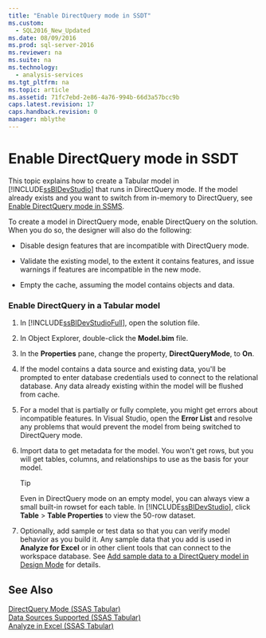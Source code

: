 ```yaml
---
title: "Enable DirectQuery mode in SSDT"
ms.custom: 
  - SQL2016_New_Updated
ms.date: 08/09/2016
ms.prod: sql-server-2016
ms.reviewer: na
ms.suite: na
ms.technology: 
  - analysis-services
ms.tgt_pltfrm: na
ms.topic: article
ms.assetid: 71fc7ebd-2e86-4a76-994b-66d3a57bcc9b
caps.latest.revision: 17
caps.handback.revision: 0
manager: mblythe
---
```

# Enable DirectQuery mode in SSDT
This topic explains how to create a Tabular model in [!INCLUDE[ssBIDevStudio](../../Topics/TopicNameContainA/tokens/ssBIDevStudio_md.md)] that runs in DirectQuery mode.  If the model already exists and you want to switch from in-memory to DirectQuery, see [Enable DirectQuery mode in SSMS](../../Topics/TopicNameNotContainA/Enable-DirectQuery-mode-in-SSMS.md).  
  
 To create a model in DirectQuery mode, enable DirectQuery on the solution. When you do so, the designer will also do the following:  
  
-   Disable design features that are incompatible with DirectQuery mode.  
  
-   Validate the existing model, to the extent it contains features, and issue warnings if features are incompatible in the new mode.  
  
-   Empty the cache, assuming the model contains objects and data.  
  
### Enable DirectQuery in a Tabular model  
  
1.  In [!INCLUDE[ssBIDevStudioFull](../../Topics/TopicNameContainA/tokens/ssBIDevStudioFull_md.md)], open the solution file.  
  
2.  In Object Explorer, double-click the **Model.bim** file.  
  
3.  In the **Properties** pane, change the property, **DirectQueryMode**, to **On**.  
  
4.  If the model contains a data source and existing data, you'll be prompted to enter database credentials used to connect to the relational database. Any data already existing within the model will be flushed from cache.  
  
5.  For a model that is partially or fully complete, you might get errors about incompatible features. In Visual Studio, open the **Error List** and resolve any problems that would prevent the model from being switched to DirectQuery mode.  
  
6.  Import data to get metadata for the model. You won't get rows, but you will get tables,  columns, and relationships to use as the basis for your model.  
  
    > [!TIP]  
    >  Even in DirectQuery mode on an empty model, you can always view a small built-in rowset for each table. In [!INCLUDE[ssBIDevStudio](../../Topics/TopicNameContainA/tokens/ssBIDevStudio_md.md)], click **Table** > **Table Properties** to view the 50-row dataset.  
  
7.  Optionally, add sample or test data so that you can verify model behavior as you build it. Any sample data that you add is used in **Analyze for Excel** or in other client tools that can connect to the workspace database. See [Add  sample data to a DirectQuery model in Design Mode](../../Topics/TopicNameContainA/Add--sample-data-to-a-DirectQuery-model-in-Design-Mode.md) for details.  
  
## See Also  
 [DirectQuery Mode (SSAS Tabular)](../../Topics/TopicNameNotContainA/DirectQuery-Mode--SSAS-Tabular-.md)   
 [Data Sources Supported (SSAS Tabular)](../../Topics/TopicNameNotContainA/Data-Sources-Supported--SSAS-Tabular-.md)   
 [Analyze in Excel (SSAS Tabular)](../../Topics/TopicNameNotContainA/Analyze-in-Excel--SSAS-Tabular-.md)